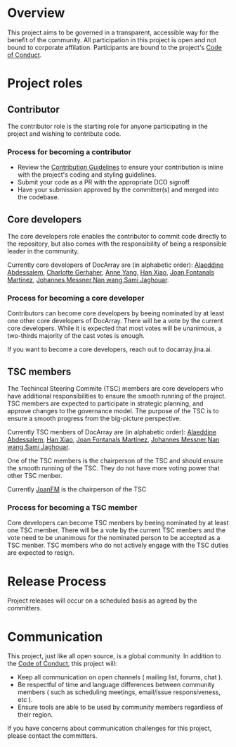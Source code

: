 # Overview

This project aims to be governed in a transparent, accessible way for the benefit of the community. All participation in this project is open and not bound to corporate affilation. Participants are bound to the project's [Code of Conduct](./.github/CODE_OF_CONDUCT.md).

# Project roles

## Contributor

The contributor role is the starting role for anyone participating in the project and wishing to contribute code.

### Process for becoming a contributor

* Review the [Contribution Guidelines](./CONTRIBUTING.md) to ensure your contribution is inline with the project's coding and styling guidelines.
* Submit your code as a PR with the appropriate DCO signoff
* Have your submission approved by the committer(s) and merged into the codebase.

## Core developers

The core developers role enables the contributor to commit code directly to the repository, but also comes with the responsibility of being a responsible leader in the community.

Currently core developers of DocArray are (in alphabetic order):  [Alaeddine Abdessalem](https://github.com/alaeddine-13), [Charlotte Gerhaher](https://github.com/anna-charlotte),  [Anne Yang](https://github.com/AnneYang720), [Han Xiao](https://github.com/hanxiao), [Joan Fontanals Martínez](https://github.com/JoanFM), [Johannes Messner](https://github.com/JohannesMessner),[Nan wang](https://github.com/nan-wang),[Sami Jaghouar](https://github.com/samsja).


### Process for becoming a core developer

Contributors can become core developers by beeing nominated by at least one other core developers of DocArray. There will be a vote by the current core developers. While it is expected that most votes will be unanimous, a two-thirds majority of the cast votes is enough.

If you want to become a core developers, reach out to docarray.jina.ai. 

## TSC members

The Techincal Steering Commite (TSC) members are core developers who have additional responsibilities to ensure the smooth running of the project. TSC members are expected to participate in strategic planning, and approve changes to the governance model. The purpose of the TSC is to ensure a smooth progress from the big-picture perspective.

Currently TSC menbers of DocArray are (in alphabetic order):  [Alaeddine Abdessalem](https://github.com/alaeddine-13), [Han Xiao](https://github.com/hanxiao), [Joan Fontanals Martínez](https://github.com/JoanFM), [Johannes Messner](https://github.com/JohannesMessner),[Nan wang](https://github.com/nan-wang),[Sami Jaghouar](https://github.com/samsja).


One of the TSC members is the chairperson of the TSC and should ensure the smooth running of the TSC. They do not have more voting power that other TSC menber.

Currently [JoanFM](https://github.com/JoanFM) is the chairperson of the TSC

### Process for becoming a TSC member

Core developers can become TSC menbers by beeing nominated by at least one TSC member. There will be a vote by the current TSC menbers and the vote need to be unanimous for the nominated person to be accepted as a TSC menber. TSC members who do not actively engage with the TSC duties are expected to resign.

# Release Process

Project releases will occur on a scheduled basis as agreed by the committers.

# Communication

This project, just like all open source, is a global community. In addition to the [Code of Conduct](./.github/CODE_OF_CONDUCT.md), this project will:

* Keep all communication on open channels ( mailing list, forums, chat ).
* Be respectful of time and language differences between community members ( such as scheduling meetings, email/issue responsiveness, etc ).
* Ensure tools are able to be used by community members regardless of their region.

If you have concerns about communication challenges for this project, please contact the committers.
